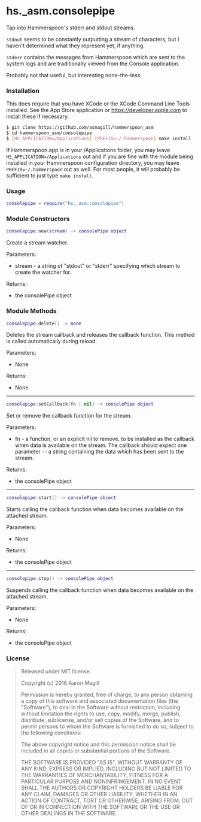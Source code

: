 hs._asm.consolepipe
===================

Tap into Hammerspoon's stderr and stdout streams.

`stdout` seems to be constantly outputting a stream of characters, but I haven't determined what they represent yet, if anything.

`stderr` contains the messages from Hammerspoon which are sent to the system logs and are traditionally viewed from the Console application.

Probably not that useful, but interesting none-the-less.

### Installation

This does require that you have XCode or the XCode Command Line Tools installed.  See the App Store application or https://developer.apple.com to install these if necessary.

~~~bash
$ git clone https://github.com/asmagill/hammerspoon_asm
$ cd hammerspoon_asm/consolepipe
$ [HS_APPLICATION=/Applications] [PREFIX=~/.hammerspoon] make install
~~~

If Hammerspoon.app is in your /Applications folder, you may leave `HS_APPLICATION=/Applications` out and if you are fine with the module being installed in your Hammerspoon configuration directory, you may leave `PREFIX=~/.hammerspoon` out as well.  For most people, it will probably be sufficient to just type `make install`.

### Usage
~~~lua
consolepipe = require("hs._asm.consolepipe")
~~~

### Module Constructors

<a name="new"></a>
~~~lua
consolepipe.new(stream) -> consolePipe object
~~~
Create a stream watcher.

Parameters:
 * stream - a string of "stdout" or "stderr" specifying which stream to create the watcher for.

Returns:
 * the consolePipe object

### Module Methods

<a name="delete"></a>
~~~lua
consolepipe:delete() -> none
~~~
Deletes the stream callback and releases the callback function.  This method is called automatically during reload.

Parameters:
 * None

Returns:
 * None

- - -

<a name="setCallback"></a>
~~~lua
consolepipe:setCallback(fn | nil) -> consolePipe object
~~~
Set or remove the callback function for the stream.

Parameters:
 * fn - a function, or an explicit nil to remove, to be installed as the callback when data is available on the stream.  The callback should expect one parameter -- a string containing the data which has been sent to the stream.

Returns:
 * the consolePipe object

- - -

<a name="start"></a>
~~~lua
consolepipe:start() -> consolePipe object
~~~
Starts calling the callback function when data becomes available on the attached stream.

Parameters:
 * None

Returns:
 * the consolePipe object

- - -

<a name="stop"></a>
~~~lua
consolepipe:stop() -> consolePipe object
~~~
Suspends calling the callback function when data becomes available on the attached stream.

Parameters:
 * None

Returns:
 * the consolePipe object

### License

> Released under MIT license.
>
> Copyright (c) 2016 Aaron Magill
>
> Permission is hereby granted, free of charge, to any person obtaining a copy of this software and associated documentation files (the "Software"), to deal in the Software without restriction, including without limitation the rights to use, copy, modify, merge, publish, distribute, sublicense, and/or sell copies of the Software, and to permit persons to whom the Software is furnished to do so, subject to the following conditions:
>
> The above copyright notice and this permission notice shall be included in all copies or substantial portions of the Software.
>
> THE SOFTWARE IS PROVIDED "AS IS", WITHOUT WARRANTY OF ANY KIND, EXPRESS OR IMPLIED, INCLUDING BUT NOT LIMITED TO THE WARRANTIES OF MERCHANTABILITY, FITNESS FOR A PARTICULAR PURPOSE AND NONINFRINGEMENT. IN NO EVENT SHALL THE AUTHORS OR COPYRIGHT HOLDERS BE LIABLE FOR ANY CLAIM, DAMAGES OR OTHER LIABILITY, WHETHER IN AN ACTION OF CONTRACT, TORT OR OTHERWISE, ARISING FROM, OUT OF OR IN CONNECTION WITH THE SOFTWARE OR THE USE OR OTHER DEALINGS IN THE SOFTWARE.
